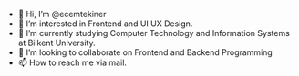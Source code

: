- 👋 Hi, I’m @ecemtekiner
- 👀 I’m interested in Frontend and UI UX Design.
- 🌱 I’m currently studying Computer Technology and Information Systems at Bilkent University.
- 💞️ I’m looking to collaborate on Frontend and Backend Programming
- 📫 How to reach me via mail.

<!---
ecemtekiner/ecemtekiner is a ✨ special ✨ repository because its `README.md` (this file) appears on your GitHub profile.
You can click the Preview link to take a look at your changes.
--->
